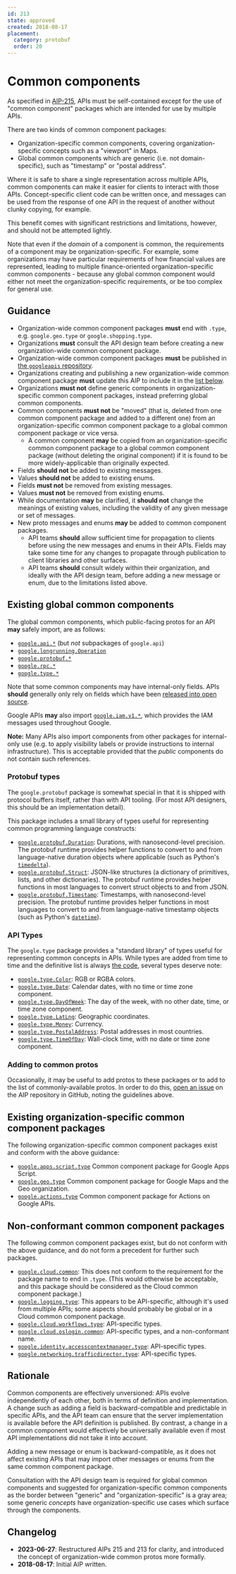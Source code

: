 ```yaml
---
id: 213
state: approved
created: 2018-08-17
placement:
  category: protobuf
  order: 20
---
```


# Common components

As specified in [AIP-215][], APIs must be self-contained except for the use
of "common component" packages which are intended for use by multiple APIs.

There are two kinds of common component packages:

- Organization-specific common components, covering organization-specific
  concepts such as a "viewport" in Maps.
- Global common components which are generic (i.e. not domain-specific),
  such as "timestamp" or "postal address".

Where it is safe to share a single representation across multiple APIs,
common components can make it easier for clients to interact with those APIs.
Concept-specific client code can be written once, and messages can be used from
the response of one API in the request of another without clunky copying, for
example.

This benefit comes with significant restrictions and limitations, however,
and should not be attempted lightly.

Note that even if the *domain* of a component is common, the requirements of
a component may be organization-specific. For example, some organizations may
have particular requirements of how financial values are represented, leading
to multiple finance-oriented organization-specific common components - because
any global common component would either not meet the organization-specific
requirements, or be too complex for general use.

## Guidance

- Organization-wide common component packages **must** end with `.type`, e.g.
  `google.geo.type` or `google.shopping.type`.
- Organizations **must** consult the API design team before creating a new
  organization-wide common component package.
- Organization-wide common component packages **must** be published in [the
  `googleapis` repository](https://github.com/googleapis/googleapis).
- Organizations creating and publishing a new organization-wide common component
  package **must** update this AIP to include it in the
  [list below](#existing-organization-specific-common-component-packages).
- Organizations **must not** define generic components in organization-specific
  common component packages, instead preferring global common components.
- Common components **must not** be "moved" (that is, deleted from one common
  component package and added to a different one) from an organization-specific
  common component package to a global common component package or vice versa.
  - A common component **may** be copied from an organization-specific common
    component package to a global common component package (without deleting the
    original component) if it is found to be more widely-applicable than
    originally expected.
- Fields **should not** be added to existing messages.
- Values **should not** be added to existing enums.
- Fields **must not** be removed from existing messages.
- Values **must not** be removed from existing enums.
- While documentation **may** be clarified, it **should not** change the
  meanings of existing values, including the validity of any given message
  or set of messages.
- New proto messages and enums **may** be added to common component packages.
  - API teams  **should** allow sufficient time for propagation to clients
    before using the new messages and enums in their APIs. Fields may take some
    time for any changes to propagate through publication to client libraries
    and other surfaces.
  - API teams **should** consult widely within their organization, and ideally
    with the API design team, before adding a new message or enum, due to the
    limitations listed above.

## Existing global common components

The global common components, which public-facing protos for an API **may** safely
import, are as follows:

- [`google.api.*`](https://github.com/googleapis/googleapis/blob/master/google/api) (but *not* subpackages of `google.api`)
- [`google.longrunning.Operation`](https://github.com/googleapis/googleapis/blob/master/google/longrunning/operations.proto)
- [`google.protobuf.*`](https://github.com/protocolbuffers/protobuf/tree/master/src/google/protobuf)
- [`google.rpc.*`](https://github.com/googleapis/googleapis/blob/master/google/rpc/)
- [`google.type.*`][type]

Note that some common components may have internal-only fields. APIs **should**
generally only rely on fields which have been
[released into open source](https://github.com/googleapis/googleapis).

Google APIs **may** also import [`google.iam.v1.*`][iam], which provides the
IAM messages used throughout Google.

<!-- prettier-ignore -->
[iam]: https://github.com/googleapis/googleapis/tree/master/google/iam/v1

**Note:** Many APIs also import components from other packages for internal-only
use (e.g. to apply visibility labels or provide instructions to internal
infrastructure). This is acceptable provided that the _public_ components do not
contain such references.

### Protobuf types

The `google.protobuf` package is somewhat special in that it is shipped with
protocol buffers itself, rather than with API tooling. (For most API designers,
this should be an implementation detail).

This package includes a small library of types useful for representing common
programming language constructs:

- [`google.protobuf.Duration`][duration]: Durations, with nanosecond-level
  precision. The protobuf runtime provides helper functions to convert to and
  from language-native duration objects where applicable (such as Python's
  [`timedelta`][timedelta]).
- [`google.protobuf.Struct`][struct]: JSON-like structures (a dictionary of
  primitives, lists, and other dictionaries). The protobuf runtime provides
  helper functions in most languages to convert struct objects to and from
  JSON.
- [`google.protobuf.Timestamp`][timestamp]: Timestamps, with nanosecond-level
  precision. The protobuf runtime provides helper functions in most languages
  to convert to and from language-native timestamp objects (such as Python's
  [`datetime`][datetime]).

<!-- prettier-ignore-start -->
[datetime]: https://docs.python.org/3/library/datetime.html#datetime.datetime
[duration]: https://github.com/protocolbuffers/protobuf/blob/master/src/google/protobuf/duration.proto
[struct]: https://github.com/protocolbuffers/protobuf/blob/master/src/google/protobuf/struct.proto
[timedelta]: https://docs.python.org/3/library/datetime.html#datetime.timedelta
[timestamp]: https://github.com/protocolbuffers/protobuf/blob/master/src/google/protobuf/timestamp.proto
<!-- prettier-ignore-end -->

### API Types

The `google.type` package provides a "standard library" of types useful for
representing common concepts in APIs. While types are added from time to time
and the definitive list is always [the code][type], several types deserve note:

- [`google.type.Color`][color]: RGB or RGBA colors.
- [`google.type.Date`][date]: Calendar dates, with no time or time zone
  component.
- [`google.type.DayOfWeek`][day_of_week]: The day of the week, with no other
  date, time, or time zone component.
- [`google.type.LatLng`][lat_lng]: Geographic coordinates.
- [`google.type.Money`][money]: Currency.
- [`google.type.PostalAddress`][postal_address]: Postal addresses in most
  countries.
- [`google.type.TimeOfDay`][time_of_day]: Wall-clock time, with no date or time
  zone component.

<!-- prettier-ignore-start -->
[type]: https://github.com/googleapis/googleapis/tree/master/google/type
[color]: https://github.com/googleapis/googleapis/blob/master/google/type/color.proto
[date]: https://github.com/googleapis/googleapis/blob/master/google/type/date.proto
[day_of_week]: https://github.com/googleapis/googleapis/blob/master/google/type/dayofweek.proto
[lat_lng]: https://github.com/googleapis/googleapis/blob/master/google/type/latlng.proto
[money]: https://github.com/googleapis/googleapis/blob/master/google/type/money.proto
[postal_address]: https://github.com/googleapis/googleapis/blob/master/google/type/postal_address.proto
[time_of_day]: https://github.com/googleapis/googleapis/blob/master/google/type/timeofday.proto
<!-- prettier-ignore-end -->

### Adding to common protos

Occasionally, it may be useful to add protos to these packages or to add to the
list of commonly-available protos. In order to do this, [open an issue][] on
the AIP repository in GitHub, noting the guidelines above.

## Existing organization-specific common component packages

The following organization-specific common component packages exist and conform with the above guidance:

- [`google.apps.script.type`](https://github.com/googleapis/googleapis/tree/master/google/apps/script/type)
  Common component package for Google Apps Script.
- [`google.geo.type`](https://github.com/googleapis/googleapis/tree/master/google/geo/type)
  Common component package for Google Maps and the Geo organization.
- [`google.actions.type`](https://github.com/googleapis/googleapis/tree/master/google/actions/type)
  Common component package for Actions on Google APIs.

## Non-conformant common component packages

The following common component packages exist, but do not conform with the above guidance,
and do not form a precedent for further such packages.

- [`google.cloud.common`](https://github.com/googleapis/googleapis/tree/master/google/cloud/common):
  This does not conform to the requirement for the package name to end in `.type`. (This would otherwise
  be acceptable, and this package should be considered as the Cloud common component package.)
- [`google.logging.type`](https://github.com/googleapis/googleapis/tree/master/google/logging/type):
  This appears to be API-specific, although it's used from multiple APIs; some aspects should probably
  be global or in a Cloud common component package.
- [`google.cloud.workflows.type`](https://github.com/googleapis/googleapis/tree/master/google/cloud/workflows/type):
  API-specific types.
- [`google.cloud.oslogin.common`](https://github.com/googleapis/googleapis/tree/master/google/cloud/oslogin/common):
  API-specific types, and a non-conformant name.
- [`google.identity.accesscontextmanager.type`](https://github.com/googleapis/googleapis/tree/master/google/identity/accesscontextmanager/type):
  API-specific types.
- [`google.networking.trafficdirector.type`](https://github.com/googleapis/googleapis/tree/master/google/networking/trafficdirector/type):
  API-specific types.

## Rationale

Common components are effectively unversioned: APIs evolve independently of
each other, both in terms of definition and implementation. A change such as
adding a field is backward-compatible and predictable in specific APIs, and the
API team can ensure that the server implementation is available before the API
definition is published. By contrast, a change in a common component would
effectively be universally available even if most API implementations did not
take it into account.

Adding a new message or enum is backward-compatible, as it does not affect
existing APIs that may import other messages or enums from the same common
component package.

Consultation with the API design team is required for global common components
and suggested for organization-specific common components as the border between
"generic" and "organization-specific" is a gray area; some generic *concepts*
have organization-specific use cases which surface through the components.

## Changelog

- **2023-06-27**: Restructured AIPs 215 and 213 for clarity, and introduced the
  concept of organization-wide common protos more formally.
- **2018-08-17**: Initial AIP written.

[open an issue]: https://github.com/googleapis/aip/issues
[aip-215]: ./0215.md
